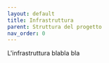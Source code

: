```yaml
---
layout: default
title: Infrastruttura
parent: Struttura del progetto
nav_order: 0
---
```



L'infrastruttura blabla bla

